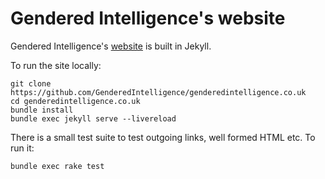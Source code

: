 # Gendered Intelligence's website

Gendered Intelligence's [website](https://genderedintelligence.co.uk) is built in Jekyll.

To run the site locally:

```
git clone https://github.com/GenderedIntelligence/genderedintelligence.co.uk
cd genderedintelligence.co.uk
bundle install
bundle exec jekyll serve --livereload
```

There is a small test suite to test outgoing links, well formed HTML etc. To run it:

```
bundle exec rake test
```
